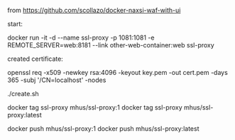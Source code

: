 
from https://github.com/scollazo/docker-naxsi-waf-with-ui

start: 

docker run -it -d --name ssl-proxy -p 1081:1081 -e REMOTE_SERVER=web:8181 --link other-web-container:web ssl-proxy


created certificate:

openssl req -x509 -newkey rsa:4096 -keyout key.pem -out cert.pem -days 365 -subj '/CN=localhost' -nodes


./create.sh

docker tag ssl-proxy mhus/ssl-proxy:1
docker tag ssl-proxy mhus/ssl-proxy:latest

docker push mhus/ssl-proxy:1
docker push mhus/ssl-proxy:latest
